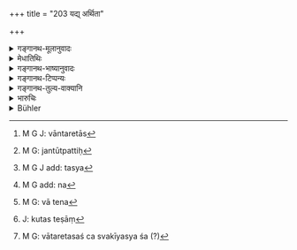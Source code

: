 +++
title = "203 यद्य् अर्थिता"

+++

<details><summary>गङ्गानथ-मूलानुवादः</summary>

If the eunuch and the rest should somehow happen to have longing for a wife, the child of such of them as have issue is entitled to inheritance.—(203)
</details>

<details><summary>मेधातिथिः</summary>

**अर्थिता** संप्रयोगेच्छा रतिनिमित्तम् । तस्यां सत्यां विवहेत् । तत्र्**ओत्पन्न**संतानानाम् **अपत्यं** पुत्रो दुहिता वा **दायं** रिक्थविभागम् **अर्हति** । दुहितुर् यावान् भागः प्राग् उक्तः । 

- <u>वातरेतास्</u>[^५२६] तु यः क्लीबस् तस्य भवत्य् एव मैथुनेच्छा । कुतः पुनस् तस्य तन्तूत्पत्तिः[^५२७] । 


[^५२७]:
     M G: jantūtpattiḥ


[^५२६]:
     M G J: vāntaretās

- <u>उक्तं</u> च[^५२८] "यस् तल्पजः[^५२९] प्रमीतस्य क्लीबस्य व्याधितस्य" (म्ध् ९.१६७) इति । रागप्रयुक्तता वानेन[^५३०] श्लोकेन विवाहस्य दर्शिता । धर्मप्रयुक्तत्वे ह्य् अनधिकृतानां कर्मसु कुतो[^५३१] विवाहः । उपनेयता च जात्यन्धपङ्गूनां वातरेतसः क्लीबस्य[^५३२] दर्शिता । उन्मत्तादयस् त्व् अनुपनेयाः, कुतस् तेषां विवाहः । 


[^५३२]:
     M G: vātaretasaś ca svakīyasya śa (?)


[^५३१]:
     J: kutas teṣāṃ


[^५३०]:
     M G: vā tena


[^५२९]:
     M G add: na


[^५२८]:
     M G J add: tasya

- **आदि**ग्रहणं चोक्तविषये चरितार्थम् । यदि हि आदिग्रहणासामर्थ्यात् सर्व एव गृह्येरन् पतितो ऽपि गृह्येत । तच् च स्मृतिवोरोधान् नेष्टम् । 

- अथ वा कृताध्ययनानाम् कृतविवाहानाम् उन्मत्तादिरूपे समुपजाते विधिर् एष विज्ञेयः ।

- <u>ननु</u> च कृतविवाहानां **यद्य् अर्थिता तु दारैर्** इति नोपपद्यते । 

- <u>नैतद्</u> एवम्, कृतविवाहानाम् जायार्थितायाः संभवात् । 

- पूर्वैस् तु धर्म्ये ऽपि विवाहे ऽस्य प्रयोजनं दृष्टम् । ततश् च क्लीबस्य स्मार्तेष्व् अधिकारात् तदर्थो विवाहो ऽसत्याम् अप्य् अर्थितायां युक्त एव । श्रौतेषु तु जातपुत्रस्याधानात् क्लीबस्य नाधिकारः । यस्य च प्रयोजकत्वं युक्तं तद् दर्शयितव्यम् ॥ ९.२०३ ॥
</details>

<details><summary>गङ्गानथ-भाष्यानुवादः</summary>

‘*Longing*’—desire to meet, with a view to sexual intercourse. When there is such longing, the man shall marry. And if there is issue from the marriage, the ‘*child*’—whether a son or a daughter —‘*is entitled to inheritance*’—to. a share in the property.

The share to which a daughter is entitled has already been explained.

“In the case of the eunuch of the ‘airy’ (infructuous) ‘semen,’ the desire for sexual intercourse is there; but, how could he have any ‘issue’?”

It has already been declared above (167) that—‘if a son is born to the wife of a dead man, a eunuch, an invalid, etc.’ (which shows that such men can have a ‘soil-born’ son, and this is possible only if they have wives).

Or, the verse may be taken as indicating that in the case of such men, marriage could only he prompted by lust. If marriage wore prompted entirely by religious motives, how could there be any marriage for the men mentioned, being as they are not entitled to the performance of any religious rites? Then again, the person born blind, the lame, and the eunuch of the ‘airy semen,’ have been declared to be fit for the Initiatory Ceremony; the lunatics and others of that kind however are not fit for that ceremony; how then can there be any marriage in the ease of those latter?

‘*And the rest*’—stands for only those already mentioned above (*i.e*., the *invalid*, etc); but if the phrase ‘*and the rest*’ were taken as including *all*, then the ‘*outcast*’ also would become included, which, bring contrary to Law, would be undesirable.

Or, the present rule may be taken as referring to the case where the man becomes *insane* or otherwise disabled, after he has been ‘initiated’ and ‘married.’

“But the clause ‘*if they happen to have, longing for a wife*’—could not apply to the ease of those who are already married.”

Not so; ‘longing for a wife’ (which has been explained as meaning
*desire for sexual intercourse*) is quite possible in the case of
married men.

The older writers have found in the present rule something that is usefully applicable to the case of also such marriages as are contracted for purely religious purpose?. So that for the eunuch also,—who is entitled to the performance of such rites as are prescribed by
*Smṛtis*—it is only right that there be marriage, even in the absence of
sexual desire. As for the rites prescribed in *Śrutis*, it is only one who has already got a son that is entitled to the ‘laying of fire’ (which is a necessary accompaniment for those rites); so that the eunuch can never be entitled to them. And it has been already explained what really prompts the marriage in such cases.—(203)
</details>

<details><summary>गङ्गानथ-टिप्पन्यः</summary>

‘*Kathañcana*’.—This indicates that the eunuch and the rest are not worthy to marry (Kullūka).

‘*Apatyam*’.—The *Kṣetraja* son (Kullūka, Rāghavānanda and Nandana).

This verse is quoted in *Vivādaratnākara* (p. 488), which explains ‘*tantu*’ as *child*;—in *Aparārka* (p. 750), to the effect that marriage is legal for the persons enumerated in 201; it remarks that in view of the epithet ‘*jāti*’, ‘born’, in the term ‘*jātyandha*’, the present verse cannot be taken as referring to cases where the disabilities appear after marriage; it comes to the conclusion that the disability to inheritance cannot thus be due to their not marrying and hence not being able to perform religious rites; it must be due to the mere authoritative assertion of the law.

It is quoted in *Vīramitrodaya* (Saṃskāra, p. 195) as indicating that the marriage of the said persons is sanctioned.
</details>

<details><summary>गङ्गानथ-तुल्य-वाक्यानि</summary>

[\[See Texts under
201-202.\]]

*Gautama* (28.44).—‘The male offspring of the idiot receives his
father’s share.’

*Viṣṇu* (15.34-38).—‘Of the idiot and the rest the legitimate sons
receive a share;—but not the children of an outcast,—provided they are born after the commission of the act that rendered the parents outcasts.’

*Yājñavalkya* (2.141).—‘Of the eunuch and the rest, the *Body-born* and
the *Kṣetraja* sons, if they are free from defects, are entitled to shares; and their daughters should be maintained till they are made over to their husbands.’

*Vaśiṣṭha* (Aparāka, p. 751).—‘One born of the outcast is an outcast,
except the female child.’

*Nārada* (Vivādaratnākara, p. 419).—‘The sons of these are entitled to
shares.’

*Kātyāyana* (Do., p, 491).—‘The son of a wife married irregularly is
entitled to inheritance when he belongs to the same caste as his father; so also is the son born of a regularly married wife, even though she may have been of a different caste; but the son of a woman married in the reverse order is not entitled to a share; to him his kinsmen should give food and clothing.’
</details>

<details><summary>भारुचिः</summary>

**क्लीबादीनाम्** इति चात्र सामर्थ्यान् न बहुव्रीहौ तद्गुणसंविज्ञानं भवति । एवं च क्लीबाद् अपरे तु गृह्यन्ते । येन धर्मप्रजार्थं दाराणां संग्रहः यतस् तद् अभावात् क्लीबस्य नास्ति संग्रहः । अपुत्रस्यानधिकाराद् आधाने । अथ स्मार्तकर्मापेक्षो दारसंग्रहः । ततः क्लीबस्याप्य् अत्र ग्रहणं युक्तं तद्गुणसंविज्ञानबहुव्रीहिणा ॥ ९.२०३ ॥
</details>

<details><summary>Bühler</summary>

203	If the eunuch and the rest should somehow or other desire to (take) wives, the offspring of such among them as have children is worthy of a share.
</details>
